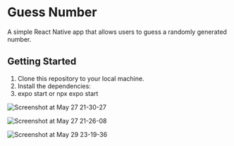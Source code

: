 # Guess Number

A simple React Native app that allows users to guess a randomly generated number.

## Getting Started

1. Clone this repository to your local machine.
2. Install the dependencies:
3. expo start or npx expo start

![Screenshot at May 27 21-30-27](https://github.com/Ehab97/Guess-Numbers-Game/assets/28493731/238cf1ff-85f1-4506-96c0-8a94249051e5)

![Screenshot at May 27 21-26-08](https://github.com/Ehab97/Guess-Numbers-Game/assets/28493731/40c676c5-a165-468e-833e-b886d88f3234)

![Screenshot at May 29 23-19-36](https://github.com/Ehab97/Guess-Numbers-Game/assets/28493731/6647e416-4ba1-4ad0-b5d3-fabef23e89c1)
